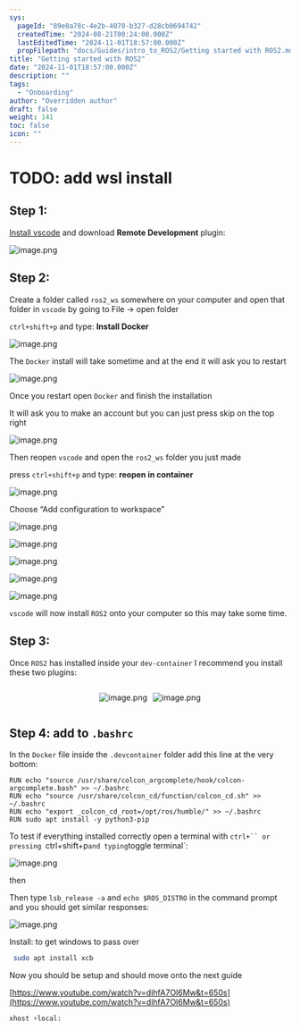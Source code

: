 ```yaml
---
sys:
  pageId: "89e0a78c-4e2b-4070-b327-d28cb0694742"
  createdTime: "2024-08-21T00:24:00.000Z"
  lastEditedTime: "2024-11-01T18:57:00.000Z"
  propFilepath: "docs/Guides/intro_to_ROS2/Getting started with ROS2.md"
title: "Getting started with ROS2"
date: "2024-11-01T18:57:00.000Z"
description: ""
tags:
  - "Onboarding"
author: "Overridden author"
draft: false
weight: 141
toc: false
icon: ""
---
```


# TODO: add wsl install

## Step 1:

[Install vscode](https://code.visualstudio.com/download) and download **Remote Development** plugin:

![image.png](https://prod-files-secure.s3.us-west-2.amazonaws.com/d518164a-d88e-44d1-a4ee-3adb3bd8bce0/efb52993-1881-4a40-b95e-6f020334f022/image.png?X-Amz-Algorithm=AWS4-HMAC-SHA256&X-Amz-Content-Sha256=UNSIGNED-PAYLOAD&X-Amz-Credential=ASIAZI2LB466V3HSQOU3%2F20250130%2Fus-west-2%2Fs3%2Faws4_request&X-Amz-Date=20250130T160850Z&X-Amz-Expires=3600&X-Amz-Security-Token=IQoJb3JpZ2luX2VjEJ%2F%2F%2F%2F%2F%2F%2F%2F%2F%2F%2FwEaCXVzLXdlc3QtMiJHMEUCIQCNV4%2FqQi6dERWCCrrvo7mP1UiBU%2FYhgjVskfTEps7NUQIgdvSrGD8JY5%2F4YcSbNX8p6xxNWKk77fewVDCz%2FoEnqYQqiAQIqP%2F%2F%2F%2F%2F%2F%2F%2F%2F%2FARAAGgw2Mzc0MjMxODM4MDUiDFwiKnPABnTjYmpN%2FCrcAw73oM4UAdZ%2Bp5dhYqA2ex5KHMYQfdgNzkM%2FOtroFf4oQ%2FR9Ttl9qX%2FkLNha3qAfxvfE5Z0LMPjYMbWwhnr3pC9KsCpNO5LUiXDHCLIn8v1H2KHKAyeFudMgnQRwfneuyzKBzrPK7BOeXg9v3%2BEAyMW9PTB5ShROGc9bQCNV8tBniM1fppvj9rw7zzinuweM3MPMfLHqsFq15XD0kd6JBiVQH0LGGZxprPnDOUbbDos8HQlEinvNs5ALaHi3syX1yY7GZZNcXLyLsB46UDA8vmGrFl7wBa0MLBTT0sqXiwDE9vFqWGPJvpPVqs4Q0zq8mfeobkr6DoOpOVDLgQOrfMx8%2FVeIAhOlB5QI7XmMRu1aO5KldDGdL5Efugak2TVqslwucsnnnlyZ0yel5lhqkmjCr1UD%2BOWPrJ9rLr3e%2B1l6Vgqo6t%2FP1dsVdkizBEXpOS%2FCKo9RczIRjH%2BeJ%2BnHR0%2FBoc7x5jsJOx7oa2LNgyCPXrqlMgJ4hr8G3Hd%2Bf2GHug3h1Uo6YDq69%2FavKz%2FiNDSH0Iiu1JGZ66RWmb3uG64YRrjGVhZlIi6JicpDNgWrwRcDkFSRw16QWOQ219d3gVN%2FgHsF8%2BSReT2dp4fJJiMuqlx2d74%2BDy96DaTXMMSY7rwGOqUB%2FlqGAj07MMVKsl8sKvAWFtrbOHXwXAI6gyeislggAWTfhh%2FW3oubEl4DezaE2N2HwkTIKyKKmBhARLOhwx0jPJcEZ77hSVVP3Jd5mZL7oNwywyT2Zh1B5n3WWfnm0%2Fy14apfurwxmKNKT9xSJB3k6neyLaajh5VRq1uHDo6YhSgD3FF7FkZJVqoLkVfUT15kt9QHV87rBGLRr4Hd864b0CzJ9EY8&X-Amz-Signature=bcd20e6f40b6159958f3530bcf54169d972add632e8b39c47d75a489693e40ec&X-Amz-SignedHeaders=host&x-id=GetObject)

## Step 2:

Create a folder called `ros2_ws` somewhere on your computer and open that folder in `vscode` by going to File → open folder 

`ctrl+shift+p` and type: **Install Docker**

![image.png](https://prod-files-secure.s3.us-west-2.amazonaws.com/d518164a-d88e-44d1-a4ee-3adb3bd8bce0/2269dc0e-1cd5-47ff-bceb-c04ad9b2eab0/image.png?X-Amz-Algorithm=AWS4-HMAC-SHA256&X-Amz-Content-Sha256=UNSIGNED-PAYLOAD&X-Amz-Credential=ASIAZI2LB466V3HSQOU3%2F20250130%2Fus-west-2%2Fs3%2Faws4_request&X-Amz-Date=20250130T160850Z&X-Amz-Expires=3600&X-Amz-Security-Token=IQoJb3JpZ2luX2VjEJ%2F%2F%2F%2F%2F%2F%2F%2F%2F%2F%2FwEaCXVzLXdlc3QtMiJHMEUCIQCNV4%2FqQi6dERWCCrrvo7mP1UiBU%2FYhgjVskfTEps7NUQIgdvSrGD8JY5%2F4YcSbNX8p6xxNWKk77fewVDCz%2FoEnqYQqiAQIqP%2F%2F%2F%2F%2F%2F%2F%2F%2F%2FARAAGgw2Mzc0MjMxODM4MDUiDFwiKnPABnTjYmpN%2FCrcAw73oM4UAdZ%2Bp5dhYqA2ex5KHMYQfdgNzkM%2FOtroFf4oQ%2FR9Ttl9qX%2FkLNha3qAfxvfE5Z0LMPjYMbWwhnr3pC9KsCpNO5LUiXDHCLIn8v1H2KHKAyeFudMgnQRwfneuyzKBzrPK7BOeXg9v3%2BEAyMW9PTB5ShROGc9bQCNV8tBniM1fppvj9rw7zzinuweM3MPMfLHqsFq15XD0kd6JBiVQH0LGGZxprPnDOUbbDos8HQlEinvNs5ALaHi3syX1yY7GZZNcXLyLsB46UDA8vmGrFl7wBa0MLBTT0sqXiwDE9vFqWGPJvpPVqs4Q0zq8mfeobkr6DoOpOVDLgQOrfMx8%2FVeIAhOlB5QI7XmMRu1aO5KldDGdL5Efugak2TVqslwucsnnnlyZ0yel5lhqkmjCr1UD%2BOWPrJ9rLr3e%2B1l6Vgqo6t%2FP1dsVdkizBEXpOS%2FCKo9RczIRjH%2BeJ%2BnHR0%2FBoc7x5jsJOx7oa2LNgyCPXrqlMgJ4hr8G3Hd%2Bf2GHug3h1Uo6YDq69%2FavKz%2FiNDSH0Iiu1JGZ66RWmb3uG64YRrjGVhZlIi6JicpDNgWrwRcDkFSRw16QWOQ219d3gVN%2FgHsF8%2BSReT2dp4fJJiMuqlx2d74%2BDy96DaTXMMSY7rwGOqUB%2FlqGAj07MMVKsl8sKvAWFtrbOHXwXAI6gyeislggAWTfhh%2FW3oubEl4DezaE2N2HwkTIKyKKmBhARLOhwx0jPJcEZ77hSVVP3Jd5mZL7oNwywyT2Zh1B5n3WWfnm0%2Fy14apfurwxmKNKT9xSJB3k6neyLaajh5VRq1uHDo6YhSgD3FF7FkZJVqoLkVfUT15kt9QHV87rBGLRr4Hd864b0CzJ9EY8&X-Amz-Signature=9a96ef227f1e8c5f7478d507a010f7d7d8e69ef8e541ba8d5f79fa6ecde759bd&X-Amz-SignedHeaders=host&x-id=GetObject)

The `Docker` install will take sometime and at the end it will ask you to restart

![image.png](https://prod-files-secure.s3.us-west-2.amazonaws.com/d518164a-d88e-44d1-a4ee-3adb3bd8bce0/ed233f78-be33-4b1f-b89c-9c346c0e961e/image.png?X-Amz-Algorithm=AWS4-HMAC-SHA256&X-Amz-Content-Sha256=UNSIGNED-PAYLOAD&X-Amz-Credential=ASIAZI2LB466V3HSQOU3%2F20250130%2Fus-west-2%2Fs3%2Faws4_request&X-Amz-Date=20250130T160850Z&X-Amz-Expires=3600&X-Amz-Security-Token=IQoJb3JpZ2luX2VjEJ%2F%2F%2F%2F%2F%2F%2F%2F%2F%2F%2FwEaCXVzLXdlc3QtMiJHMEUCIQCNV4%2FqQi6dERWCCrrvo7mP1UiBU%2FYhgjVskfTEps7NUQIgdvSrGD8JY5%2F4YcSbNX8p6xxNWKk77fewVDCz%2FoEnqYQqiAQIqP%2F%2F%2F%2F%2F%2F%2F%2F%2F%2FARAAGgw2Mzc0MjMxODM4MDUiDFwiKnPABnTjYmpN%2FCrcAw73oM4UAdZ%2Bp5dhYqA2ex5KHMYQfdgNzkM%2FOtroFf4oQ%2FR9Ttl9qX%2FkLNha3qAfxvfE5Z0LMPjYMbWwhnr3pC9KsCpNO5LUiXDHCLIn8v1H2KHKAyeFudMgnQRwfneuyzKBzrPK7BOeXg9v3%2BEAyMW9PTB5ShROGc9bQCNV8tBniM1fppvj9rw7zzinuweM3MPMfLHqsFq15XD0kd6JBiVQH0LGGZxprPnDOUbbDos8HQlEinvNs5ALaHi3syX1yY7GZZNcXLyLsB46UDA8vmGrFl7wBa0MLBTT0sqXiwDE9vFqWGPJvpPVqs4Q0zq8mfeobkr6DoOpOVDLgQOrfMx8%2FVeIAhOlB5QI7XmMRu1aO5KldDGdL5Efugak2TVqslwucsnnnlyZ0yel5lhqkmjCr1UD%2BOWPrJ9rLr3e%2B1l6Vgqo6t%2FP1dsVdkizBEXpOS%2FCKo9RczIRjH%2BeJ%2BnHR0%2FBoc7x5jsJOx7oa2LNgyCPXrqlMgJ4hr8G3Hd%2Bf2GHug3h1Uo6YDq69%2FavKz%2FiNDSH0Iiu1JGZ66RWmb3uG64YRrjGVhZlIi6JicpDNgWrwRcDkFSRw16QWOQ219d3gVN%2FgHsF8%2BSReT2dp4fJJiMuqlx2d74%2BDy96DaTXMMSY7rwGOqUB%2FlqGAj07MMVKsl8sKvAWFtrbOHXwXAI6gyeislggAWTfhh%2FW3oubEl4DezaE2N2HwkTIKyKKmBhARLOhwx0jPJcEZ77hSVVP3Jd5mZL7oNwywyT2Zh1B5n3WWfnm0%2Fy14apfurwxmKNKT9xSJB3k6neyLaajh5VRq1uHDo6YhSgD3FF7FkZJVqoLkVfUT15kt9QHV87rBGLRr4Hd864b0CzJ9EY8&X-Amz-Signature=8079fa17872277d0b5cf181eab33f5f8f716ec8c831a31e364b17a9e7f866449&X-Amz-SignedHeaders=host&x-id=GetObject)

Once you restart open `Docker` and finish the installation

It will ask you to make an account but you can just press skip on the top right

![image.png](https://prod-files-secure.s3.us-west-2.amazonaws.com/d518164a-d88e-44d1-a4ee-3adb3bd8bce0/21010ad9-1659-4fd9-9f59-9932a09b2a3d/image.png?X-Amz-Algorithm=AWS4-HMAC-SHA256&X-Amz-Content-Sha256=UNSIGNED-PAYLOAD&X-Amz-Credential=ASIAZI2LB466V3HSQOU3%2F20250130%2Fus-west-2%2Fs3%2Faws4_request&X-Amz-Date=20250130T160850Z&X-Amz-Expires=3600&X-Amz-Security-Token=IQoJb3JpZ2luX2VjEJ%2F%2F%2F%2F%2F%2F%2F%2F%2F%2F%2FwEaCXVzLXdlc3QtMiJHMEUCIQCNV4%2FqQi6dERWCCrrvo7mP1UiBU%2FYhgjVskfTEps7NUQIgdvSrGD8JY5%2F4YcSbNX8p6xxNWKk77fewVDCz%2FoEnqYQqiAQIqP%2F%2F%2F%2F%2F%2F%2F%2F%2F%2FARAAGgw2Mzc0MjMxODM4MDUiDFwiKnPABnTjYmpN%2FCrcAw73oM4UAdZ%2Bp5dhYqA2ex5KHMYQfdgNzkM%2FOtroFf4oQ%2FR9Ttl9qX%2FkLNha3qAfxvfE5Z0LMPjYMbWwhnr3pC9KsCpNO5LUiXDHCLIn8v1H2KHKAyeFudMgnQRwfneuyzKBzrPK7BOeXg9v3%2BEAyMW9PTB5ShROGc9bQCNV8tBniM1fppvj9rw7zzinuweM3MPMfLHqsFq15XD0kd6JBiVQH0LGGZxprPnDOUbbDos8HQlEinvNs5ALaHi3syX1yY7GZZNcXLyLsB46UDA8vmGrFl7wBa0MLBTT0sqXiwDE9vFqWGPJvpPVqs4Q0zq8mfeobkr6DoOpOVDLgQOrfMx8%2FVeIAhOlB5QI7XmMRu1aO5KldDGdL5Efugak2TVqslwucsnnnlyZ0yel5lhqkmjCr1UD%2BOWPrJ9rLr3e%2B1l6Vgqo6t%2FP1dsVdkizBEXpOS%2FCKo9RczIRjH%2BeJ%2BnHR0%2FBoc7x5jsJOx7oa2LNgyCPXrqlMgJ4hr8G3Hd%2Bf2GHug3h1Uo6YDq69%2FavKz%2FiNDSH0Iiu1JGZ66RWmb3uG64YRrjGVhZlIi6JicpDNgWrwRcDkFSRw16QWOQ219d3gVN%2FgHsF8%2BSReT2dp4fJJiMuqlx2d74%2BDy96DaTXMMSY7rwGOqUB%2FlqGAj07MMVKsl8sKvAWFtrbOHXwXAI6gyeislggAWTfhh%2FW3oubEl4DezaE2N2HwkTIKyKKmBhARLOhwx0jPJcEZ77hSVVP3Jd5mZL7oNwywyT2Zh1B5n3WWfnm0%2Fy14apfurwxmKNKT9xSJB3k6neyLaajh5VRq1uHDo6YhSgD3FF7FkZJVqoLkVfUT15kt9QHV87rBGLRr4Hd864b0CzJ9EY8&X-Amz-Signature=ec63e29645b9d725a8c0c98c7bd32e0363a8e6334fd462a82b2027632b23c1f0&X-Amz-SignedHeaders=host&x-id=GetObject)

Then reopen `vscode` and open the `ros2_ws` folder you just made

press `ctrl+shift+p` and type: **reopen in container**

![image.png](https://prod-files-secure.s3.us-west-2.amazonaws.com/d518164a-d88e-44d1-a4ee-3adb3bd8bce0/4e93b8c2-41ad-488c-8095-c74205196118/image.png?X-Amz-Algorithm=AWS4-HMAC-SHA256&X-Amz-Content-Sha256=UNSIGNED-PAYLOAD&X-Amz-Credential=ASIAZI2LB466V3HSQOU3%2F20250130%2Fus-west-2%2Fs3%2Faws4_request&X-Amz-Date=20250130T160850Z&X-Amz-Expires=3600&X-Amz-Security-Token=IQoJb3JpZ2luX2VjEJ%2F%2F%2F%2F%2F%2F%2F%2F%2F%2F%2FwEaCXVzLXdlc3QtMiJHMEUCIQCNV4%2FqQi6dERWCCrrvo7mP1UiBU%2FYhgjVskfTEps7NUQIgdvSrGD8JY5%2F4YcSbNX8p6xxNWKk77fewVDCz%2FoEnqYQqiAQIqP%2F%2F%2F%2F%2F%2F%2F%2F%2F%2FARAAGgw2Mzc0MjMxODM4MDUiDFwiKnPABnTjYmpN%2FCrcAw73oM4UAdZ%2Bp5dhYqA2ex5KHMYQfdgNzkM%2FOtroFf4oQ%2FR9Ttl9qX%2FkLNha3qAfxvfE5Z0LMPjYMbWwhnr3pC9KsCpNO5LUiXDHCLIn8v1H2KHKAyeFudMgnQRwfneuyzKBzrPK7BOeXg9v3%2BEAyMW9PTB5ShROGc9bQCNV8tBniM1fppvj9rw7zzinuweM3MPMfLHqsFq15XD0kd6JBiVQH0LGGZxprPnDOUbbDos8HQlEinvNs5ALaHi3syX1yY7GZZNcXLyLsB46UDA8vmGrFl7wBa0MLBTT0sqXiwDE9vFqWGPJvpPVqs4Q0zq8mfeobkr6DoOpOVDLgQOrfMx8%2FVeIAhOlB5QI7XmMRu1aO5KldDGdL5Efugak2TVqslwucsnnnlyZ0yel5lhqkmjCr1UD%2BOWPrJ9rLr3e%2B1l6Vgqo6t%2FP1dsVdkizBEXpOS%2FCKo9RczIRjH%2BeJ%2BnHR0%2FBoc7x5jsJOx7oa2LNgyCPXrqlMgJ4hr8G3Hd%2Bf2GHug3h1Uo6YDq69%2FavKz%2FiNDSH0Iiu1JGZ66RWmb3uG64YRrjGVhZlIi6JicpDNgWrwRcDkFSRw16QWOQ219d3gVN%2FgHsF8%2BSReT2dp4fJJiMuqlx2d74%2BDy96DaTXMMSY7rwGOqUB%2FlqGAj07MMVKsl8sKvAWFtrbOHXwXAI6gyeislggAWTfhh%2FW3oubEl4DezaE2N2HwkTIKyKKmBhARLOhwx0jPJcEZ77hSVVP3Jd5mZL7oNwywyT2Zh1B5n3WWfnm0%2Fy14apfurwxmKNKT9xSJB3k6neyLaajh5VRq1uHDo6YhSgD3FF7FkZJVqoLkVfUT15kt9QHV87rBGLRr4Hd864b0CzJ9EY8&X-Amz-Signature=b861d0722554362fb586b30d333148e8feff0c5db1b4957a706d1a4dde1649b1&X-Amz-SignedHeaders=host&x-id=GetObject)

Choose “Add configuration to workspace”

![image.png](https://prod-files-secure.s3.us-west-2.amazonaws.com/d518164a-d88e-44d1-a4ee-3adb3bd8bce0/9560b282-5060-4989-ba37-97e7b2c22476/image.png?X-Amz-Algorithm=AWS4-HMAC-SHA256&X-Amz-Content-Sha256=UNSIGNED-PAYLOAD&X-Amz-Credential=ASIAZI2LB466V3HSQOU3%2F20250130%2Fus-west-2%2Fs3%2Faws4_request&X-Amz-Date=20250130T160850Z&X-Amz-Expires=3600&X-Amz-Security-Token=IQoJb3JpZ2luX2VjEJ%2F%2F%2F%2F%2F%2F%2F%2F%2F%2F%2FwEaCXVzLXdlc3QtMiJHMEUCIQCNV4%2FqQi6dERWCCrrvo7mP1UiBU%2FYhgjVskfTEps7NUQIgdvSrGD8JY5%2F4YcSbNX8p6xxNWKk77fewVDCz%2FoEnqYQqiAQIqP%2F%2F%2F%2F%2F%2F%2F%2F%2F%2FARAAGgw2Mzc0MjMxODM4MDUiDFwiKnPABnTjYmpN%2FCrcAw73oM4UAdZ%2Bp5dhYqA2ex5KHMYQfdgNzkM%2FOtroFf4oQ%2FR9Ttl9qX%2FkLNha3qAfxvfE5Z0LMPjYMbWwhnr3pC9KsCpNO5LUiXDHCLIn8v1H2KHKAyeFudMgnQRwfneuyzKBzrPK7BOeXg9v3%2BEAyMW9PTB5ShROGc9bQCNV8tBniM1fppvj9rw7zzinuweM3MPMfLHqsFq15XD0kd6JBiVQH0LGGZxprPnDOUbbDos8HQlEinvNs5ALaHi3syX1yY7GZZNcXLyLsB46UDA8vmGrFl7wBa0MLBTT0sqXiwDE9vFqWGPJvpPVqs4Q0zq8mfeobkr6DoOpOVDLgQOrfMx8%2FVeIAhOlB5QI7XmMRu1aO5KldDGdL5Efugak2TVqslwucsnnnlyZ0yel5lhqkmjCr1UD%2BOWPrJ9rLr3e%2B1l6Vgqo6t%2FP1dsVdkizBEXpOS%2FCKo9RczIRjH%2BeJ%2BnHR0%2FBoc7x5jsJOx7oa2LNgyCPXrqlMgJ4hr8G3Hd%2Bf2GHug3h1Uo6YDq69%2FavKz%2FiNDSH0Iiu1JGZ66RWmb3uG64YRrjGVhZlIi6JicpDNgWrwRcDkFSRw16QWOQ219d3gVN%2FgHsF8%2BSReT2dp4fJJiMuqlx2d74%2BDy96DaTXMMSY7rwGOqUB%2FlqGAj07MMVKsl8sKvAWFtrbOHXwXAI6gyeislggAWTfhh%2FW3oubEl4DezaE2N2HwkTIKyKKmBhARLOhwx0jPJcEZ77hSVVP3Jd5mZL7oNwywyT2Zh1B5n3WWfnm0%2Fy14apfurwxmKNKT9xSJB3k6neyLaajh5VRq1uHDo6YhSgD3FF7FkZJVqoLkVfUT15kt9QHV87rBGLRr4Hd864b0CzJ9EY8&X-Amz-Signature=8b416b47d3b5c80d98057e8528185ab237b63158c6eda28c994fbb046513e4e6&X-Amz-SignedHeaders=host&x-id=GetObject)

![image.png](https://prod-files-secure.s3.us-west-2.amazonaws.com/d518164a-d88e-44d1-a4ee-3adb3bd8bce0/2ee63f81-886b-48e8-a553-dc6e5eac99e4/image.png?X-Amz-Algorithm=AWS4-HMAC-SHA256&X-Amz-Content-Sha256=UNSIGNED-PAYLOAD&X-Amz-Credential=ASIAZI2LB466V3HSQOU3%2F20250130%2Fus-west-2%2Fs3%2Faws4_request&X-Amz-Date=20250130T160850Z&X-Amz-Expires=3600&X-Amz-Security-Token=IQoJb3JpZ2luX2VjEJ%2F%2F%2F%2F%2F%2F%2F%2F%2F%2F%2FwEaCXVzLXdlc3QtMiJHMEUCIQCNV4%2FqQi6dERWCCrrvo7mP1UiBU%2FYhgjVskfTEps7NUQIgdvSrGD8JY5%2F4YcSbNX8p6xxNWKk77fewVDCz%2FoEnqYQqiAQIqP%2F%2F%2F%2F%2F%2F%2F%2F%2F%2FARAAGgw2Mzc0MjMxODM4MDUiDFwiKnPABnTjYmpN%2FCrcAw73oM4UAdZ%2Bp5dhYqA2ex5KHMYQfdgNzkM%2FOtroFf4oQ%2FR9Ttl9qX%2FkLNha3qAfxvfE5Z0LMPjYMbWwhnr3pC9KsCpNO5LUiXDHCLIn8v1H2KHKAyeFudMgnQRwfneuyzKBzrPK7BOeXg9v3%2BEAyMW9PTB5ShROGc9bQCNV8tBniM1fppvj9rw7zzinuweM3MPMfLHqsFq15XD0kd6JBiVQH0LGGZxprPnDOUbbDos8HQlEinvNs5ALaHi3syX1yY7GZZNcXLyLsB46UDA8vmGrFl7wBa0MLBTT0sqXiwDE9vFqWGPJvpPVqs4Q0zq8mfeobkr6DoOpOVDLgQOrfMx8%2FVeIAhOlB5QI7XmMRu1aO5KldDGdL5Efugak2TVqslwucsnnnlyZ0yel5lhqkmjCr1UD%2BOWPrJ9rLr3e%2B1l6Vgqo6t%2FP1dsVdkizBEXpOS%2FCKo9RczIRjH%2BeJ%2BnHR0%2FBoc7x5jsJOx7oa2LNgyCPXrqlMgJ4hr8G3Hd%2Bf2GHug3h1Uo6YDq69%2FavKz%2FiNDSH0Iiu1JGZ66RWmb3uG64YRrjGVhZlIi6JicpDNgWrwRcDkFSRw16QWOQ219d3gVN%2FgHsF8%2BSReT2dp4fJJiMuqlx2d74%2BDy96DaTXMMSY7rwGOqUB%2FlqGAj07MMVKsl8sKvAWFtrbOHXwXAI6gyeislggAWTfhh%2FW3oubEl4DezaE2N2HwkTIKyKKmBhARLOhwx0jPJcEZ77hSVVP3Jd5mZL7oNwywyT2Zh1B5n3WWfnm0%2Fy14apfurwxmKNKT9xSJB3k6neyLaajh5VRq1uHDo6YhSgD3FF7FkZJVqoLkVfUT15kt9QHV87rBGLRr4Hd864b0CzJ9EY8&X-Amz-Signature=3530b0cf1f893e245e790d47a6c44f25b1d0c4ddae5969955a78e3c9d1bc668d&X-Amz-SignedHeaders=host&x-id=GetObject)

![image.png](https://prod-files-secure.s3.us-west-2.amazonaws.com/d518164a-d88e-44d1-a4ee-3adb3bd8bce0/ae1580b2-b048-407e-aed9-b584224a7a04/image.png?X-Amz-Algorithm=AWS4-HMAC-SHA256&X-Amz-Content-Sha256=UNSIGNED-PAYLOAD&X-Amz-Credential=ASIAZI2LB466V3HSQOU3%2F20250130%2Fus-west-2%2Fs3%2Faws4_request&X-Amz-Date=20250130T160850Z&X-Amz-Expires=3600&X-Amz-Security-Token=IQoJb3JpZ2luX2VjEJ%2F%2F%2F%2F%2F%2F%2F%2F%2F%2F%2FwEaCXVzLXdlc3QtMiJHMEUCIQCNV4%2FqQi6dERWCCrrvo7mP1UiBU%2FYhgjVskfTEps7NUQIgdvSrGD8JY5%2F4YcSbNX8p6xxNWKk77fewVDCz%2FoEnqYQqiAQIqP%2F%2F%2F%2F%2F%2F%2F%2F%2F%2FARAAGgw2Mzc0MjMxODM4MDUiDFwiKnPABnTjYmpN%2FCrcAw73oM4UAdZ%2Bp5dhYqA2ex5KHMYQfdgNzkM%2FOtroFf4oQ%2FR9Ttl9qX%2FkLNha3qAfxvfE5Z0LMPjYMbWwhnr3pC9KsCpNO5LUiXDHCLIn8v1H2KHKAyeFudMgnQRwfneuyzKBzrPK7BOeXg9v3%2BEAyMW9PTB5ShROGc9bQCNV8tBniM1fppvj9rw7zzinuweM3MPMfLHqsFq15XD0kd6JBiVQH0LGGZxprPnDOUbbDos8HQlEinvNs5ALaHi3syX1yY7GZZNcXLyLsB46UDA8vmGrFl7wBa0MLBTT0sqXiwDE9vFqWGPJvpPVqs4Q0zq8mfeobkr6DoOpOVDLgQOrfMx8%2FVeIAhOlB5QI7XmMRu1aO5KldDGdL5Efugak2TVqslwucsnnnlyZ0yel5lhqkmjCr1UD%2BOWPrJ9rLr3e%2B1l6Vgqo6t%2FP1dsVdkizBEXpOS%2FCKo9RczIRjH%2BeJ%2BnHR0%2FBoc7x5jsJOx7oa2LNgyCPXrqlMgJ4hr8G3Hd%2Bf2GHug3h1Uo6YDq69%2FavKz%2FiNDSH0Iiu1JGZ66RWmb3uG64YRrjGVhZlIi6JicpDNgWrwRcDkFSRw16QWOQ219d3gVN%2FgHsF8%2BSReT2dp4fJJiMuqlx2d74%2BDy96DaTXMMSY7rwGOqUB%2FlqGAj07MMVKsl8sKvAWFtrbOHXwXAI6gyeislggAWTfhh%2FW3oubEl4DezaE2N2HwkTIKyKKmBhARLOhwx0jPJcEZ77hSVVP3Jd5mZL7oNwywyT2Zh1B5n3WWfnm0%2Fy14apfurwxmKNKT9xSJB3k6neyLaajh5VRq1uHDo6YhSgD3FF7FkZJVqoLkVfUT15kt9QHV87rBGLRr4Hd864b0CzJ9EY8&X-Amz-Signature=b594e3bc2e4fb237755fb6c5d380a4a5f868fb48434ec89a3e565f67ba196b62&X-Amz-SignedHeaders=host&x-id=GetObject)

![image.png](https://prod-files-secure.s3.us-west-2.amazonaws.com/d518164a-d88e-44d1-a4ee-3adb3bd8bce0/53255b28-f75e-430f-b9e3-c0ac8577e42b/image.png?X-Amz-Algorithm=AWS4-HMAC-SHA256&X-Amz-Content-Sha256=UNSIGNED-PAYLOAD&X-Amz-Credential=ASIAZI2LB466V3HSQOU3%2F20250130%2Fus-west-2%2Fs3%2Faws4_request&X-Amz-Date=20250130T160850Z&X-Amz-Expires=3600&X-Amz-Security-Token=IQoJb3JpZ2luX2VjEJ%2F%2F%2F%2F%2F%2F%2F%2F%2F%2F%2FwEaCXVzLXdlc3QtMiJHMEUCIQCNV4%2FqQi6dERWCCrrvo7mP1UiBU%2FYhgjVskfTEps7NUQIgdvSrGD8JY5%2F4YcSbNX8p6xxNWKk77fewVDCz%2FoEnqYQqiAQIqP%2F%2F%2F%2F%2F%2F%2F%2F%2F%2FARAAGgw2Mzc0MjMxODM4MDUiDFwiKnPABnTjYmpN%2FCrcAw73oM4UAdZ%2Bp5dhYqA2ex5KHMYQfdgNzkM%2FOtroFf4oQ%2FR9Ttl9qX%2FkLNha3qAfxvfE5Z0LMPjYMbWwhnr3pC9KsCpNO5LUiXDHCLIn8v1H2KHKAyeFudMgnQRwfneuyzKBzrPK7BOeXg9v3%2BEAyMW9PTB5ShROGc9bQCNV8tBniM1fppvj9rw7zzinuweM3MPMfLHqsFq15XD0kd6JBiVQH0LGGZxprPnDOUbbDos8HQlEinvNs5ALaHi3syX1yY7GZZNcXLyLsB46UDA8vmGrFl7wBa0MLBTT0sqXiwDE9vFqWGPJvpPVqs4Q0zq8mfeobkr6DoOpOVDLgQOrfMx8%2FVeIAhOlB5QI7XmMRu1aO5KldDGdL5Efugak2TVqslwucsnnnlyZ0yel5lhqkmjCr1UD%2BOWPrJ9rLr3e%2B1l6Vgqo6t%2FP1dsVdkizBEXpOS%2FCKo9RczIRjH%2BeJ%2BnHR0%2FBoc7x5jsJOx7oa2LNgyCPXrqlMgJ4hr8G3Hd%2Bf2GHug3h1Uo6YDq69%2FavKz%2FiNDSH0Iiu1JGZ66RWmb3uG64YRrjGVhZlIi6JicpDNgWrwRcDkFSRw16QWOQ219d3gVN%2FgHsF8%2BSReT2dp4fJJiMuqlx2d74%2BDy96DaTXMMSY7rwGOqUB%2FlqGAj07MMVKsl8sKvAWFtrbOHXwXAI6gyeislggAWTfhh%2FW3oubEl4DezaE2N2HwkTIKyKKmBhARLOhwx0jPJcEZ77hSVVP3Jd5mZL7oNwywyT2Zh1B5n3WWfnm0%2Fy14apfurwxmKNKT9xSJB3k6neyLaajh5VRq1uHDo6YhSgD3FF7FkZJVqoLkVfUT15kt9QHV87rBGLRr4Hd864b0CzJ9EY8&X-Amz-Signature=850677e09cc7e65677bf944a503d8c0eb19557ad8ea326839c0303adbf151c28&X-Amz-SignedHeaders=host&x-id=GetObject)

![image.png](https://prod-files-secure.s3.us-west-2.amazonaws.com/d518164a-d88e-44d1-a4ee-3adb3bd8bce0/7c562767-5af9-4ffb-97d1-327bcdf4ee00/image.png?X-Amz-Algorithm=AWS4-HMAC-SHA256&X-Amz-Content-Sha256=UNSIGNED-PAYLOAD&X-Amz-Credential=ASIAZI2LB466V3HSQOU3%2F20250130%2Fus-west-2%2Fs3%2Faws4_request&X-Amz-Date=20250130T160850Z&X-Amz-Expires=3600&X-Amz-Security-Token=IQoJb3JpZ2luX2VjEJ%2F%2F%2F%2F%2F%2F%2F%2F%2F%2F%2FwEaCXVzLXdlc3QtMiJHMEUCIQCNV4%2FqQi6dERWCCrrvo7mP1UiBU%2FYhgjVskfTEps7NUQIgdvSrGD8JY5%2F4YcSbNX8p6xxNWKk77fewVDCz%2FoEnqYQqiAQIqP%2F%2F%2F%2F%2F%2F%2F%2F%2F%2FARAAGgw2Mzc0MjMxODM4MDUiDFwiKnPABnTjYmpN%2FCrcAw73oM4UAdZ%2Bp5dhYqA2ex5KHMYQfdgNzkM%2FOtroFf4oQ%2FR9Ttl9qX%2FkLNha3qAfxvfE5Z0LMPjYMbWwhnr3pC9KsCpNO5LUiXDHCLIn8v1H2KHKAyeFudMgnQRwfneuyzKBzrPK7BOeXg9v3%2BEAyMW9PTB5ShROGc9bQCNV8tBniM1fppvj9rw7zzinuweM3MPMfLHqsFq15XD0kd6JBiVQH0LGGZxprPnDOUbbDos8HQlEinvNs5ALaHi3syX1yY7GZZNcXLyLsB46UDA8vmGrFl7wBa0MLBTT0sqXiwDE9vFqWGPJvpPVqs4Q0zq8mfeobkr6DoOpOVDLgQOrfMx8%2FVeIAhOlB5QI7XmMRu1aO5KldDGdL5Efugak2TVqslwucsnnnlyZ0yel5lhqkmjCr1UD%2BOWPrJ9rLr3e%2B1l6Vgqo6t%2FP1dsVdkizBEXpOS%2FCKo9RczIRjH%2BeJ%2BnHR0%2FBoc7x5jsJOx7oa2LNgyCPXrqlMgJ4hr8G3Hd%2Bf2GHug3h1Uo6YDq69%2FavKz%2FiNDSH0Iiu1JGZ66RWmb3uG64YRrjGVhZlIi6JicpDNgWrwRcDkFSRw16QWOQ219d3gVN%2FgHsF8%2BSReT2dp4fJJiMuqlx2d74%2BDy96DaTXMMSY7rwGOqUB%2FlqGAj07MMVKsl8sKvAWFtrbOHXwXAI6gyeislggAWTfhh%2FW3oubEl4DezaE2N2HwkTIKyKKmBhARLOhwx0jPJcEZ77hSVVP3Jd5mZL7oNwywyT2Zh1B5n3WWfnm0%2Fy14apfurwxmKNKT9xSJB3k6neyLaajh5VRq1uHDo6YhSgD3FF7FkZJVqoLkVfUT15kt9QHV87rBGLRr4Hd864b0CzJ9EY8&X-Amz-Signature=d018c3b8cd552b5e0449234585049da445e72e2088ff99c0d27662a99523d61f&X-Amz-SignedHeaders=host&x-id=GetObject)

`vscode` will now install `ROS2` onto your computer so this may take some time.

## Step 3:

Once `ROS2` has installed inside your `dev-container` I recommend you install these two plugins:

<div style="display: flex;flex-direction: row; column-gap:10px; max-width: 630px;justify-content: center;">
<div>

![image.png](https://prod-files-secure.s3.us-west-2.amazonaws.com/d518164a-d88e-44d1-a4ee-3adb3bd8bce0/3fc3d550-5a54-4ba1-ba6b-faa01cdb7369/image.png?X-Amz-Algorithm=AWS4-HMAC-SHA256&X-Amz-Content-Sha256=UNSIGNED-PAYLOAD&X-Amz-Credential=ASIAZI2LB4664XDZ3Q34%2F20250130%2Fus-west-2%2Fs3%2Faws4_request&X-Amz-Date=20250130T160852Z&X-Amz-Expires=3600&X-Amz-Security-Token=IQoJb3JpZ2luX2VjEJ%2F%2F%2F%2F%2F%2F%2F%2F%2F%2F%2FwEaCXVzLXdlc3QtMiJIMEYCIQCoSn2IHbJxyCuSoQhTOLWlvaJvADbiyQKRDYBsAHXVHwIhAP2nspzdYfw%2F7wXNCSLNkR51GJOJhBdr1q8%2BbhngnuftKogECKj%2F%2F%2F%2F%2F%2F%2F%2F%2F%2FwEQABoMNjM3NDIzMTgzODA1IgzxKRcaxmqs9No0wQcq3AN0EbzfTBoh4Fze0CTEbzpX45ITuRQIIwU2zHsc43Ukqst9z%2FhUX0j6e80XrD3O6YJC6eGGqbwPUlwPC%2BUIB6%2FXoq3DN8nuJRATkAoKNjCcsNRFmoZ5cxoT%2FPD66PhklvoiHZTivA4k%2FcGzFhZLcN7Vz2q520VtCg0g7m0bgbVXfxkXDpzMIMujQSt%2FCk0E3gSodSX9JDcXV8Ia4M4uZm2Il5JZToZxQtN7%2BfegqHeNA%2BuT%2BW%2Fr9PeVwXl72v%2FHMGYJ4C8z7dhRvwapt8qrha%2Fzo8al8XV6nxuY%2BXp74%2FRCYmGph0DCDvku%2Bg5qCzxUkNFbi9fkRaFQVwBdXfUi9YUHFL9n77sg617Wd7STIzW%2BEfVb7o%2BdIIo793SK51GKe76R2fPAvTeyVqywvW82YBYJMG1J2F8Tuifmc06Puk9n4LvMj1kzD9cfBAp7P%2BSvzAsYG4e3m5i1fi3kmimH9qrGuBiP1Ppe5GhjrvWQ%2BzxMs3wD9nqBLPW83mJMnbwJzmiI8%2Blt1ShKKNtYZnBlziN2jJIE6ymZDHUbD2fwQsFvX4m3nvu6BirSZ9WKR2lRyzYw3iU02zK%2B51afWKszwAgwwBomnFVMp1rqHzjoTHREnct09jHOuV34RdXAETCeme68BjqkAfLksBAnG1dDzaKVyNAB58iSIrTMX2rX51MM4dC3UDXQMxB4c%2F2VxL%2FHmSTn6MaYKb1WAlPA3QXXvJxgS7wh0%2BPt4BF3wdEjun9%2B1fXN%2FZ3hLZt7ZCJ1L2n7p%2BQoe5Yad7WxvfyHDpC9aiDzT59XSk9zShE3O3cX41aPpcLeCjY1AvPlth9jZI7NecM0vH8rjEYdD7gS1q2zRg%2BWRnB8gYGVU4eR&X-Amz-Signature=b5ae587afb256b8642daddc6a900949ea5ed2b714db872ab26bba3d28421ec42&X-Amz-SignedHeaders=host&x-id=GetObject)

</div>
<div>

![image.png](https://prod-files-secure.s3.us-west-2.amazonaws.com/d518164a-d88e-44d1-a4ee-3adb3bd8bce0/d994cc66-13c2-4093-a5a3-f84cf4601a82/image.png?X-Amz-Algorithm=AWS4-HMAC-SHA256&X-Amz-Content-Sha256=UNSIGNED-PAYLOAD&X-Amz-Credential=ASIAZI2LB4666XZBE3CB%2F20250130%2Fus-west-2%2Fs3%2Faws4_request&X-Amz-Date=20250130T160856Z&X-Amz-Expires=3600&X-Amz-Security-Token=IQoJb3JpZ2luX2VjEJ%2F%2F%2F%2F%2F%2F%2F%2F%2F%2F%2FwEaCXVzLXdlc3QtMiJIMEYCIQCvTnIZwLo1vtSmLWAvoR%2FJAybLXQKFEDKzOMt94dedVAIhAJEiQeqQbj%2BTQndiwrysiI90qmlTdXsxflnuNZmtZMpBKogECKj%2F%2F%2F%2F%2F%2F%2F%2F%2F%2FwEQABoMNjM3NDIzMTgzODA1IgxGuEt1qksC9Dy6Wsoq3ANsApPi9TV0B34%2FC%2F4QFvMDhyorZ6DGua8c93CHJRiF4971GvdXOi5ey60mrbS7j6BYutHvJOWs3hmReqPjZTEqZw6Egk9MW3HK9J1LLquC362s7q4oNMfdIacK6LbXAG3Mc90G1mztHmeF31CKklB3TUVY9rsxl5rIhw4f%2FAFoAXBHhv2I1Yiq0t9z3Sh%2F3MD45PT4v%2F6s3Wt6qAywmJnX5pprT07hpPfNIyygkXHfAPxKGx68OSj%2BuFLVuR0Qf%2Bm%2FDRxEbmtgEqxC7JQbUXfwEgBawjOyCRDBtkgC2ID8t%2BBGdz%2B%2FhXEf%2F4vPqaqnlvw%2FY%2B%2FNqsIvstFksngyG%2BqKQar%2FsuQ6dwkPpEvjbVNWg5o6aho08CEUAfhcWbykzHpUYZutzOFPh8gIZjeFs5kDNKr7aXdrHDaTvxfqDezPVuQzYYt8vIOySTjLl7i9ygqR4gumlIngBPk5Jfza7dixht1Ot2I%2FAI6FZDyfOHcLI1DCHIBR9sIpPa2vGhcGbs%2BmmOGz9dLjW3cPvBRCS%2Br0H%2FV472Y1SHdu01vbmrBxJTxv7TMSUvkye2Y0X6pRLDGTXjjDxymCF%2BwEIomGUvI7kgswYjHY%2FLm0sH67xdV7pdk27dtxDSfXb4x%2BrjCVmO68BjqkASiRkuObkQzgh%2FB7Kl0JVlzl6exDHyi4vfaLzAI64hxYKbsPnCDOE9n5sGX8waK0o1%2Bdduq%2FqOn2L9iDA1SVE%2Bd2GFhjyDStPv2KlXILOPmLFe%2F89LLixoDGQ5wA77547NoeGPFANULLCAgqm%2FdSaeqInxAsV0a1ICr%2B9KTrOrYBgIKVInZUzkg0AYSiC5FLIWZ%2BDmw52ixOHmFQi12gxryhjvZX&X-Amz-Signature=97b84d4963d90a5e986584bcfad05a3bb89ce394779a340b58767dbb5e211b54&X-Amz-SignedHeaders=host&x-id=GetObject)

</div>
</div>

## Step 4: add to `.bashrc`

In the `Docker` file inside the `.devcontainer` folder add this line at the very bottom: 

```docker
RUN echo "source /usr/share/colcon_argcomplete/hook/colcon-argcomplete.bash" >> ~/.bashrc
RUN echo "source /usr/share/colcon_cd/function/colcon_cd.sh" >> ~/.bashrc
RUN echo "export _colcon_cd_root=/opt/ros/humble/" >> ~/.bashrc
RUN sudo apt install -y python3-pip 
```

To test if everything installed correctly open a terminal with `ctrl+`` or pressing `ctrl+shift+p` and typing `toggle terminal`:

![image.png](https://prod-files-secure.s3.us-west-2.amazonaws.com/d518164a-d88e-44d1-a4ee-3adb3bd8bce0/6a4943d8-b04e-4c02-9a58-775f3384d1a5/image.png?X-Amz-Algorithm=AWS4-HMAC-SHA256&X-Amz-Content-Sha256=UNSIGNED-PAYLOAD&X-Amz-Credential=ASIAZI2LB466V3HSQOU3%2F20250130%2Fus-west-2%2Fs3%2Faws4_request&X-Amz-Date=20250130T160850Z&X-Amz-Expires=3600&X-Amz-Security-Token=IQoJb3JpZ2luX2VjEJ%2F%2F%2F%2F%2F%2F%2F%2F%2F%2F%2FwEaCXVzLXdlc3QtMiJHMEUCIQCNV4%2FqQi6dERWCCrrvo7mP1UiBU%2FYhgjVskfTEps7NUQIgdvSrGD8JY5%2F4YcSbNX8p6xxNWKk77fewVDCz%2FoEnqYQqiAQIqP%2F%2F%2F%2F%2F%2F%2F%2F%2F%2FARAAGgw2Mzc0MjMxODM4MDUiDFwiKnPABnTjYmpN%2FCrcAw73oM4UAdZ%2Bp5dhYqA2ex5KHMYQfdgNzkM%2FOtroFf4oQ%2FR9Ttl9qX%2FkLNha3qAfxvfE5Z0LMPjYMbWwhnr3pC9KsCpNO5LUiXDHCLIn8v1H2KHKAyeFudMgnQRwfneuyzKBzrPK7BOeXg9v3%2BEAyMW9PTB5ShROGc9bQCNV8tBniM1fppvj9rw7zzinuweM3MPMfLHqsFq15XD0kd6JBiVQH0LGGZxprPnDOUbbDos8HQlEinvNs5ALaHi3syX1yY7GZZNcXLyLsB46UDA8vmGrFl7wBa0MLBTT0sqXiwDE9vFqWGPJvpPVqs4Q0zq8mfeobkr6DoOpOVDLgQOrfMx8%2FVeIAhOlB5QI7XmMRu1aO5KldDGdL5Efugak2TVqslwucsnnnlyZ0yel5lhqkmjCr1UD%2BOWPrJ9rLr3e%2B1l6Vgqo6t%2FP1dsVdkizBEXpOS%2FCKo9RczIRjH%2BeJ%2BnHR0%2FBoc7x5jsJOx7oa2LNgyCPXrqlMgJ4hr8G3Hd%2Bf2GHug3h1Uo6YDq69%2FavKz%2FiNDSH0Iiu1JGZ66RWmb3uG64YRrjGVhZlIi6JicpDNgWrwRcDkFSRw16QWOQ219d3gVN%2FgHsF8%2BSReT2dp4fJJiMuqlx2d74%2BDy96DaTXMMSY7rwGOqUB%2FlqGAj07MMVKsl8sKvAWFtrbOHXwXAI6gyeislggAWTfhh%2FW3oubEl4DezaE2N2HwkTIKyKKmBhARLOhwx0jPJcEZ77hSVVP3Jd5mZL7oNwywyT2Zh1B5n3WWfnm0%2Fy14apfurwxmKNKT9xSJB3k6neyLaajh5VRq1uHDo6YhSgD3FF7FkZJVqoLkVfUT15kt9QHV87rBGLRr4Hd864b0CzJ9EY8&X-Amz-Signature=fc36d5f13a9ca2b4c20d918fd801ff09c31b8cc4ccfacecc61bd874c8ac66a73&X-Amz-SignedHeaders=host&x-id=GetObject)

then 

Then type `lsb_release -a` and `echo $ROS_DISTRO` in the command prompt and you should get similar responses:

![image.png](https://prod-files-secure.s3.us-west-2.amazonaws.com/d518164a-d88e-44d1-a4ee-3adb3bd8bce0/3e635dec-a805-4e85-8b9e-d000e5b71a4e/image.png?X-Amz-Algorithm=AWS4-HMAC-SHA256&X-Amz-Content-Sha256=UNSIGNED-PAYLOAD&X-Amz-Credential=ASIAZI2LB466V3HSQOU3%2F20250130%2Fus-west-2%2Fs3%2Faws4_request&X-Amz-Date=20250130T160850Z&X-Amz-Expires=3600&X-Amz-Security-Token=IQoJb3JpZ2luX2VjEJ%2F%2F%2F%2F%2F%2F%2F%2F%2F%2F%2FwEaCXVzLXdlc3QtMiJHMEUCIQCNV4%2FqQi6dERWCCrrvo7mP1UiBU%2FYhgjVskfTEps7NUQIgdvSrGD8JY5%2F4YcSbNX8p6xxNWKk77fewVDCz%2FoEnqYQqiAQIqP%2F%2F%2F%2F%2F%2F%2F%2F%2F%2FARAAGgw2Mzc0MjMxODM4MDUiDFwiKnPABnTjYmpN%2FCrcAw73oM4UAdZ%2Bp5dhYqA2ex5KHMYQfdgNzkM%2FOtroFf4oQ%2FR9Ttl9qX%2FkLNha3qAfxvfE5Z0LMPjYMbWwhnr3pC9KsCpNO5LUiXDHCLIn8v1H2KHKAyeFudMgnQRwfneuyzKBzrPK7BOeXg9v3%2BEAyMW9PTB5ShROGc9bQCNV8tBniM1fppvj9rw7zzinuweM3MPMfLHqsFq15XD0kd6JBiVQH0LGGZxprPnDOUbbDos8HQlEinvNs5ALaHi3syX1yY7GZZNcXLyLsB46UDA8vmGrFl7wBa0MLBTT0sqXiwDE9vFqWGPJvpPVqs4Q0zq8mfeobkr6DoOpOVDLgQOrfMx8%2FVeIAhOlB5QI7XmMRu1aO5KldDGdL5Efugak2TVqslwucsnnnlyZ0yel5lhqkmjCr1UD%2BOWPrJ9rLr3e%2B1l6Vgqo6t%2FP1dsVdkizBEXpOS%2FCKo9RczIRjH%2BeJ%2BnHR0%2FBoc7x5jsJOx7oa2LNgyCPXrqlMgJ4hr8G3Hd%2Bf2GHug3h1Uo6YDq69%2FavKz%2FiNDSH0Iiu1JGZ66RWmb3uG64YRrjGVhZlIi6JicpDNgWrwRcDkFSRw16QWOQ219d3gVN%2FgHsF8%2BSReT2dp4fJJiMuqlx2d74%2BDy96DaTXMMSY7rwGOqUB%2FlqGAj07MMVKsl8sKvAWFtrbOHXwXAI6gyeislggAWTfhh%2FW3oubEl4DezaE2N2HwkTIKyKKmBhARLOhwx0jPJcEZ77hSVVP3Jd5mZL7oNwywyT2Zh1B5n3WWfnm0%2Fy14apfurwxmKNKT9xSJB3k6neyLaajh5VRq1uHDo6YhSgD3FF7FkZJVqoLkVfUT15kt9QHV87rBGLRr4Hd864b0CzJ9EY8&X-Amz-Signature=48d6e5b4b24cecf2267aa2b9ae2f9f5011dfae6eb59d7ac2469cecf9173dd743&X-Amz-SignedHeaders=host&x-id=GetObject)

Install:  to get windows to pass over

```bash
 sudo apt install xcb
```

Now you should be setup and should move onto the next guide 

[https://www.youtube.com/watch?v=dihfA7Ol6Mw&t=650s](https://www.youtube.com/watch?v=dihfA7Ol6Mw&t=650s)

```python
xhost +local:
```
